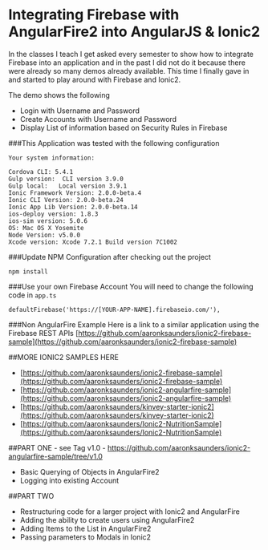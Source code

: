 # Integrating Firebase with AngularFire2 into AngularJS & Ionic2

In the classes I teach I get asked every semester to show how to integrate Firebase into an application and in the past I did not do it because there were already so many demos already available. This time I finally gave in and started to play around with Firebase and Ionic2.

The demo shows the following

- Login with Username and Password
- Create Accounts with Username and Password
- Display List of information based on Security Rules in Firebase

###This Application was tested with the following configuration

```
Your system information:

Cordova CLI: 5.4.1
Gulp version:  CLI version 3.9.0
Gulp local:   Local version 3.9.1
Ionic Framework Version: 2.0.0-beta.4
Ionic CLI Version: 2.0.0-beta.24
Ionic App Lib Version: 2.0.0-beta.14
ios-deploy version: 1.8.3
ios-sim version: 5.0.6
OS: Mac OS X Yosemite
Node Version: v5.0.0
Xcode version: Xcode 7.2.1 Build version 7C1002
```

###Update NPM Configuration after checking out the project
```
npm install 
```
###Use your own Firebase Account
You will need to change the following code in `app.ts`
```
defaultFirebase('https://[YOUR-APP-NAME].firebaseio.com/'),
```
###Non AngularFire Example
Here is a link to a similar application using the Firebase REST APIs
[https://github.com/aaronksaunders/ionic2-firebase-sample](https://github.com/aaronksaunders/ionic2-firebase-sample)

##MORE IONIC2 SAMPLES HERE
- [https://github.com/aaronksaunders/ionic2-firebase-sample](https://github.com/aaronksaunders/ionic2-firebase-sample)
- [https://github.com/aaronksaunders/ionic2-angularfire-sample](https://github.com/aaronksaunders/ionic2-angularfire-sample)
- [https://github.com/aaronksaunders/kinvey-starter-ionic2](https://github.com/aaronksaunders/kinvey-starter-ionic2)
- [https://github.com/aaronksaunders/Ionic2-NutritionSample](https://github.com/aaronksaunders/Ionic2-NutritionSample)

##PART ONE - see Tag v1.0 - https://github.com/aaronksaunders/ionic2-angularfire-sample/tree/v1.0
- Basic Querying of Objects in AngularFire2
- Logging into existing Account

##PART TWO
- Restructuring code for a larger project with Ionic2 and AngularFire
- Adding the ability to create users using AngularFire2
- Adding Items to the List in AngularFire2
- Passing parameters to Modals in Ionic2